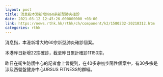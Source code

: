 ```yaml
---
layout: post
title: 消息指本港新增約60宗新型肺炎確診
date: 2021-03-12 12:45:26.000000000 +08:00
link: https://news.rthk.hk/rthk/ch/component/k2/1580232-20210312.htm
categories: rthk
---
```


消息指，本港新增大約60宗新型肺炎確診個案。

本港昨日新增22宗確診，截至昨日累計確診11150宗。

昨日在衞生防護中心的記者會上曾提到，在40多宗初步陽性個案中，有30多宗是涉及西營盤健身中心URSUS FITNESS的群組。
